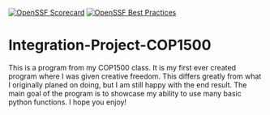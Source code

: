 [![OpenSSF Scorecard](https://api.securityscorecards.dev/projects/github.com/John-Holik/Integration-Project-COP1500/badge)](https://securityscorecards.dev/viewer/?uri=github.com/John-Holik/Integration-Project-COP1500) [![OpenSSF Best Practices](https://www.bestpractices.dev/projects/8463/badge)](https://www.bestpractices.dev/projects/8463)
# Integration-Project-COP1500
This is a program from my COP1500 class. It is my first ever created program where I was given creative freedom. 
This differs greatly from what I originally planed on doing, but I am still happy with the end result.
The main goal of the program is to showcase my ability to use many basic python functions.
I hope you enjoy!
